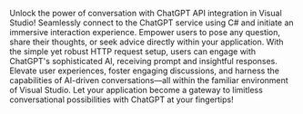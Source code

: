 Unlock the power of conversation with ChatGPT API integration in Visual Studio! Seamlessly connect to the ChatGPT service using C# and initiate an immersive interaction experience. Empower users to pose any question, share their thoughts, or seek advice directly within your application. With the simple yet robust HTTP request setup, users can engage with ChatGPT's sophisticated AI, receiving prompt and insightful responses. Elevate user experiences, foster engaging discussions, and harness the capabilities of AI-driven conversations—all within the familiar environment of Visual Studio. Let your application become a gateway to limitless conversational possibilities with ChatGPT at your fingertips!
